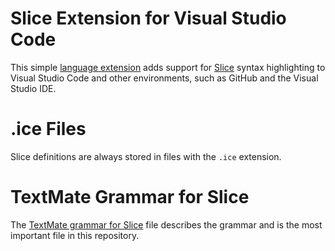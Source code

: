 # Slice Extension for Visual Studio Code

This simple [language extension](https://code.visualstudio.com/docs/extensionAPI/language-support) adds support for [Slice](https://doc.zeroc.com/ice/latest/the-slice-language) syntax highlighting to Visual Studio Code and other environments, such as GitHub and the Visual Studio IDE.

# .ice Files

Slice definitions are always stored in files with the `.ice` extension.

# TextMate Grammar for Slice

The [TextMate grammar for Slice](syntaxes/slice.tmLanguage.json) file describes the grammar and is the most important file in this repository.

